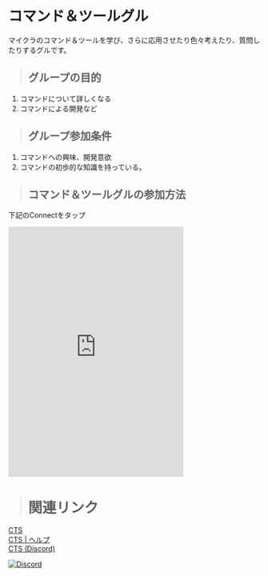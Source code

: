 # コマンド＆ツールグル
 マイクラのコマンド＆ツールを学び、さらに応用させたり色々考えたり、質問したりするグルです。
 
> ## グループの目的  
 
1. コマンドについて詳しくなる
2. コマンドによる開発など
 
> ## グループ参加条件

1. コマンドへの興味、開発意欲
2. コマンドの初歩的な知識を持っている。
 
> ## コマンド＆ツールグルの参加方法  

下記のConnectをタップ
<iframe src="https://discordapp.com/widget?id=429987160855150592&theme=dark" width="350" height="500" allowtransparency="true" frameborder="0"></iframe>

> # 関連リンク
[CTS](https://goo.gl/2sDLTA)  
[CTS | ヘルプ](https://pisuton.github.io/Command-Tool-Server/help)  
[CTS (Discord)](https://discord.gg/ceCYZvF)  
<div>
    <a href="https://discord.gg/ceCYZvF"><img src="https://discordapp.com/api/guilds/391390986770710528/embed.png" alt="Discord" /></a>
</div>

